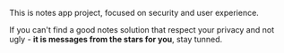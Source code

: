 This is notes app project, focused on security and user experience.

If you can't find a good notes solution that respect your privacy and not ugly - **it is messages from the stars for you**, stay tunned.